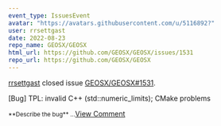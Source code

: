 ```yaml
---
event_type: IssuesEvent
avatar: "https://avatars.githubusercontent.com/u/5116892?"
user: rrsettgast
date: 2022-08-23
repo_name: GEOSX/GEOSX
html_url: https://github.com/GEOSX/GEOSX/issues/1531
repo_url: https://github.com/GEOSX/GEOSX
---
```


<a href='https://github.com/rrsettgast' target='_blank'>rrsettgast</a> closed issue <a href='https://github.com/GEOSX/GEOSX/issues/1531' target='_blank'>GEOSX/GEOSX#1531</a>.

<p>[Bug] TPL: invalid C++ (std::numeric_limits); CMake problems</p><small>**Describe the bug**...</small><a href='https://github.com/GEOSX/GEOSX/issues/1531' target='_blank'>View Comment</a>